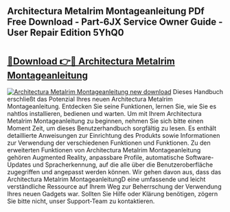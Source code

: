 ## Architectura Metalrim Montageanleitung PDf Free Download - Part-6JX Service Owner Guide - User Repair Edition 5YhQ0

# <h2><a href="http://df8w7ly.blite.top/?on=Architectura+Metalrim+Montageanleitung">🔗Download 👉🔴 Architectura Metalrim Montageanleitung</a></h2>

[![Architectura Metalrim Montageanleitung new download](https://i.imgur.com/lujVjoI.png)](http://df8w7ly.blite.top/?on=Architectura+Metalrim+Montageanleitung)
Dieses Handbuch erschließt das Potenzial Ihres neuen Architectura Metalrim Montageanleitung. Entdecken Sie seine Funktionen, lernen Sie, wie Sie es nahtlos installieren, bedienen und warten. Um mit Ihrem Architectura Metalrim Montageanleitung zu beginnen, nehmen Sie sich bitte einen Moment Zeit, um dieses Benutzerhandbuch sorgfältig zu lesen. Es enthält detaillierte Anweisungen zur Einrichtung des Produkts sowie Informationen zur Verwendung der verschiedenen Funktionen und Funktionen. Zu den erweiterten Funktionen von Architectura Metalrim Montageanleitung gehören Augmented Reality, anpassbare Profile, automatische Software-Updates und Spracherkennung, auf die alle über die Benutzeroberfläche zugegriffen und angepasst werden können. Wir gehen davon aus, dass das Architectura Metalrim MontageanleitungD eine umfassende und leicht verständliche Ressource auf Ihrem Weg zur Beherrschung der Verwendung Ihres neuen Gadgets war. Sollten Sie Hilfe oder Klärung benötigen, zögern Sie bitte nicht, unser Support-Team zu kontaktieren.
